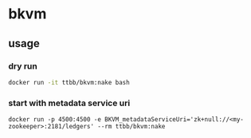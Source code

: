 # bkvm
## usage
### dry run
```bash
docker run -it ttbb/bkvm:nake bash
```
### start with metadata service uri
```
docker run -p 4500:4500 -e BKVM_metadataServiceUri='zk+null://<my-zookeeper>:2181/ledgers' --rm ttbb/bkvm:nake
```
